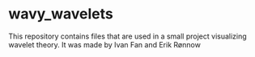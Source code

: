 # wavy_wavelets
This repository contains files that are used in a small project visualizing wavelet theory. It was made by Ivan Fan and Erik Rønnow
